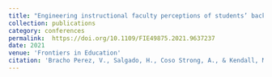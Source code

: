 ```yaml
---
title: "Engineering instructional faculty perceptions of students’ background at Hispanic Serving Institutions"
collection: publications
category: conferences
permalink:  https://doi.org/10.1109/FIE49875.2021.9637237
date: 2021
venue: 'Frontiers in Education'
citation: 'Bracho Perez, V., Salgado, H., Coso Strong, A., & Kendall, M. R. (2021). Engineering instructional faculty perceptions of students’ background at Hispanic Serving Institutions. 2021 Proceedings of the ASEE/IEEE Frontiers in Education Conference. https://doi.org/10.1109/FIE49875.2021.9637237'
---
```

